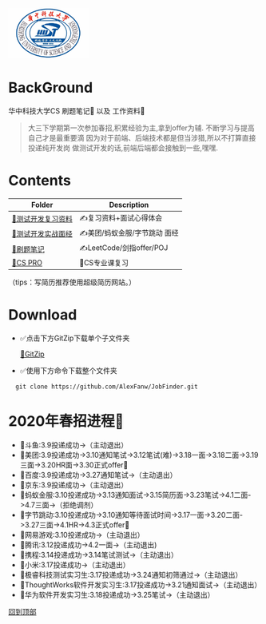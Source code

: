 <img src="./image/hust.jpg" width="" height="100"/>

# BackGround

华中科技大学CS 刷题笔记💯 以及 工作资料💾

> 大三下学期第一次参加春招,积累经验为主,拿到offer为辅.
> 不断学习与提高自己才是最重要滴
> 因为对于前端、后端技术都是但当涉猎,所以不打算直接投递纯开发岗
> 做测试开发的话,前端后端都会接触到一些,嘿嘿.



# Contents

| Folder                  | Description                           |
| ----------------------- | ------------------------------------- |
| [🤵测试开发复习资料](./测试开发复习资料) | ✍️复习资料+面试心得体会     	 |
| [🤵测试开发实战面经](./测试开发实战面经) | ✍️美团/蚂蚁金服/字节跳动 面经     	 |
| [🤵刷题笔记](./刷题笔记) | ✍️LeetCode/剑指offer/POJ                |
| [🤵CS PRO](./CS_PRO) | 🐛CS专业课复习 |

（tips：写简历推荐使用超级简历网站。）

# Download

* ✅点击下方GitZip下载单个子文件夹

    [📁GitZip](http://kinolien.github.io/gitzip/)

* ✅使用下方命令下载整个文件夹

```markdown
  git clone https://github.com/AlexFanw/JobFinder.git
```

# 2020年春招进程🚀

- 🚀斗鱼:3.9投递成功->（主动退出）
- 🚀美团:3.9投递成功->3.10通知笔试->3.12笔试(难)->3.18一面->3.18二面->3.19三面->3.20HR面->3.30正式offer🎉
- 🚀百度:3.9投递成功->3.27通知笔试->（主动退出）
- 🚀京东:3.9投递成功->（主动退出）
- 🚀蚂蚁金服:3.10投递成功->3.13通知面试->3.15简历面->3.23笔试->4.1二面->4.7三面->（拒绝调剂）
- 🚀字节跳动:3.10投递成功->3.10通知等待面试时间->3.17一面->3.20二面->3.27三面->4.1HR->4.3正式offer🎉
- 🚀网易游戏:3.10投递成功->（主动退出）
- 🚀腾讯:3.12投递成功->4.2一面->（主动退出)
- 🚀携程:3.14投递成功->3.14笔试测试->（主动退出）
- 🚀小米:3.17投递成功->（主动退出）
- 🚀极睿科技测试实习生:3.17投递成功->3.24通知初筛通过->（主动退出）
- 🚀ThoughtWorks软件开发实习生:3.17投递成功->3.21通知面试->（主动退出）
- 🚀华为软件开发实习生:3.18投递成功->3.25笔试->（主动退出）



[回到顶部](#readme)